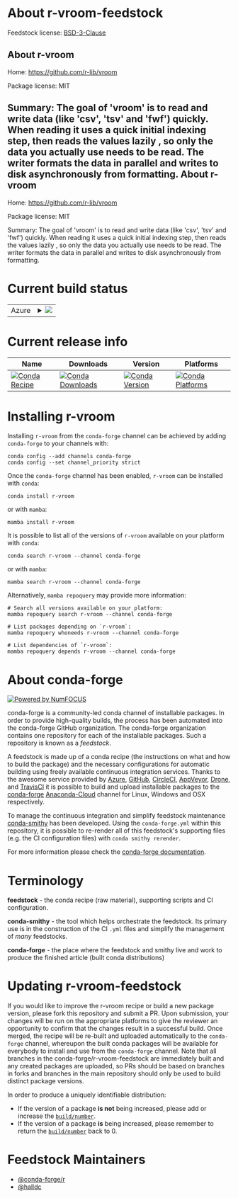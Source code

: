 About r-vroom-feedstock
=======================

Feedstock license: [BSD-3-Clause](https://github.com/conda-forge/r-vroom-feedstock/blob/main/LICENSE.txt)

About r-vroom
-------------

Home: https://github.com/r-lib/vroom

Package license: MIT

Summary: The goal of 'vroom' is to read and write data (like 'csv', 'tsv' and 'fwf') quickly. When reading it uses a quick initial indexing step, then reads the values lazily , so only the data you actually use needs to be read.  The writer formats the data in parallel and writes to disk asynchronously from formatting.
About r-vroom
-------------

Home: https://github.com/r-lib/vroom

Package license: MIT

Summary: The goal of 'vroom' is to read and write data (like 'csv', 'tsv' and 'fwf') quickly. When reading it uses a quick initial indexing step, then reads the values lazily , so only the data you actually use needs to be read.  The writer formats the data in parallel and writes to disk asynchronously from formatting.

Current build status
====================


<table>
    
  <tr>
    <td>Azure</td>
    <td>
      <details>
        <summary>
          <a href="https://dev.azure.com/conda-forge/feedstock-builds/_build/latest?definitionId=6982&branchName=main">
            <img src="https://dev.azure.com/conda-forge/feedstock-builds/_apis/build/status/r-vroom-feedstock?branchName=main">
          </a>
        </summary>
        <table>
          <thead><tr><th>Variant</th><th>Status</th></tr></thead>
          <tbody><tr>
              <td>linux_64_r_base4.1</td>
              <td>
                <a href="https://dev.azure.com/conda-forge/feedstock-builds/_build/latest?definitionId=6982&branchName=main">
                  <img src="https://dev.azure.com/conda-forge/feedstock-builds/_apis/build/status/r-vroom-feedstock?branchName=main&jobName=linux&configuration=linux%20linux_64_r_base4.1" alt="variant">
                </a>
              </td>
            </tr><tr>
              <td>linux_64_r_base4.2</td>
              <td>
                <a href="https://dev.azure.com/conda-forge/feedstock-builds/_build/latest?definitionId=6982&branchName=main">
                  <img src="https://dev.azure.com/conda-forge/feedstock-builds/_apis/build/status/r-vroom-feedstock?branchName=main&jobName=linux&configuration=linux%20linux_64_r_base4.2" alt="variant">
                </a>
              </td>
            </tr><tr>
              <td>linux_aarch64_r_base4.1</td>
              <td>
                <a href="https://dev.azure.com/conda-forge/feedstock-builds/_build/latest?definitionId=6982&branchName=main">
                  <img src="https://dev.azure.com/conda-forge/feedstock-builds/_apis/build/status/r-vroom-feedstock?branchName=main&jobName=linux&configuration=linux%20linux_aarch64_r_base4.1" alt="variant">
                </a>
              </td>
            </tr><tr>
              <td>linux_aarch64_r_base4.2</td>
              <td>
                <a href="https://dev.azure.com/conda-forge/feedstock-builds/_build/latest?definitionId=6982&branchName=main">
                  <img src="https://dev.azure.com/conda-forge/feedstock-builds/_apis/build/status/r-vroom-feedstock?branchName=main&jobName=linux&configuration=linux%20linux_aarch64_r_base4.2" alt="variant">
                </a>
              </td>
            </tr><tr>
              <td>linux_ppc64le_r_base4.1</td>
              <td>
                <a href="https://dev.azure.com/conda-forge/feedstock-builds/_build/latest?definitionId=6982&branchName=main">
                  <img src="https://dev.azure.com/conda-forge/feedstock-builds/_apis/build/status/r-vroom-feedstock?branchName=main&jobName=linux&configuration=linux%20linux_ppc64le_r_base4.1" alt="variant">
                </a>
              </td>
            </tr><tr>
              <td>linux_ppc64le_r_base4.2</td>
              <td>
                <a href="https://dev.azure.com/conda-forge/feedstock-builds/_build/latest?definitionId=6982&branchName=main">
                  <img src="https://dev.azure.com/conda-forge/feedstock-builds/_apis/build/status/r-vroom-feedstock?branchName=main&jobName=linux&configuration=linux%20linux_ppc64le_r_base4.2" alt="variant">
                </a>
              </td>
            </tr><tr>
              <td>osx_64_r_base4.1</td>
              <td>
                <a href="https://dev.azure.com/conda-forge/feedstock-builds/_build/latest?definitionId=6982&branchName=main">
                  <img src="https://dev.azure.com/conda-forge/feedstock-builds/_apis/build/status/r-vroom-feedstock?branchName=main&jobName=osx&configuration=osx%20osx_64_r_base4.1" alt="variant">
                </a>
              </td>
            </tr><tr>
              <td>osx_64_r_base4.2</td>
              <td>
                <a href="https://dev.azure.com/conda-forge/feedstock-builds/_build/latest?definitionId=6982&branchName=main">
                  <img src="https://dev.azure.com/conda-forge/feedstock-builds/_apis/build/status/r-vroom-feedstock?branchName=main&jobName=osx&configuration=osx%20osx_64_r_base4.2" alt="variant">
                </a>
              </td>
            </tr><tr>
              <td>osx_arm64_r_base4.1</td>
              <td>
                <a href="https://dev.azure.com/conda-forge/feedstock-builds/_build/latest?definitionId=6982&branchName=main">
                  <img src="https://dev.azure.com/conda-forge/feedstock-builds/_apis/build/status/r-vroom-feedstock?branchName=main&jobName=osx&configuration=osx%20osx_arm64_r_base4.1" alt="variant">
                </a>
              </td>
            </tr><tr>
              <td>osx_arm64_r_base4.2</td>
              <td>
                <a href="https://dev.azure.com/conda-forge/feedstock-builds/_build/latest?definitionId=6982&branchName=main">
                  <img src="https://dev.azure.com/conda-forge/feedstock-builds/_apis/build/status/r-vroom-feedstock?branchName=main&jobName=osx&configuration=osx%20osx_arm64_r_base4.2" alt="variant">
                </a>
              </td>
            </tr><tr>
              <td>win_64</td>
              <td>
                <a href="https://dev.azure.com/conda-forge/feedstock-builds/_build/latest?definitionId=6982&branchName=main">
                  <img src="https://dev.azure.com/conda-forge/feedstock-builds/_apis/build/status/r-vroom-feedstock?branchName=main&jobName=win&configuration=win%20win_64_" alt="variant">
                </a>
              </td>
            </tr>
          </tbody>
        </table>
      </details>
    </td>
  </tr>
</table>

Current release info
====================

| Name | Downloads | Version | Platforms |
| --- | --- | --- | --- |
| [![Conda Recipe](https://img.shields.io/badge/recipe-r--vroom-green.svg)](https://anaconda.org/conda-forge/r-vroom) | [![Conda Downloads](https://img.shields.io/conda/dn/conda-forge/r-vroom.svg)](https://anaconda.org/conda-forge/r-vroom) | [![Conda Version](https://img.shields.io/conda/vn/conda-forge/r-vroom.svg)](https://anaconda.org/conda-forge/r-vroom) | [![Conda Platforms](https://img.shields.io/conda/pn/conda-forge/r-vroom.svg)](https://anaconda.org/conda-forge/r-vroom) |

Installing r-vroom
==================

Installing `r-vroom` from the `conda-forge` channel can be achieved by adding `conda-forge` to your channels with:

```
conda config --add channels conda-forge
conda config --set channel_priority strict
```

Once the `conda-forge` channel has been enabled, `r-vroom` can be installed with `conda`:

```
conda install r-vroom
```

or with `mamba`:

```
mamba install r-vroom
```

It is possible to list all of the versions of `r-vroom` available on your platform with `conda`:

```
conda search r-vroom --channel conda-forge
```

or with `mamba`:

```
mamba search r-vroom --channel conda-forge
```

Alternatively, `mamba repoquery` may provide more information:

```
# Search all versions available on your platform:
mamba repoquery search r-vroom --channel conda-forge

# List packages depending on `r-vroom`:
mamba repoquery whoneeds r-vroom --channel conda-forge

# List dependencies of `r-vroom`:
mamba repoquery depends r-vroom --channel conda-forge
```


About conda-forge
=================

[![Powered by
NumFOCUS](https://img.shields.io/badge/powered%20by-NumFOCUS-orange.svg?style=flat&colorA=E1523D&colorB=007D8A)](https://numfocus.org)

conda-forge is a community-led conda channel of installable packages.
In order to provide high-quality builds, the process has been automated into the
conda-forge GitHub organization. The conda-forge organization contains one repository
for each of the installable packages. Such a repository is known as a *feedstock*.

A feedstock is made up of a conda recipe (the instructions on what and how to build
the package) and the necessary configurations for automatic building using freely
available continuous integration services. Thanks to the awesome service provided by
[Azure](https://azure.microsoft.com/en-us/services/devops/), [GitHub](https://github.com/),
[CircleCI](https://circleci.com/), [AppVeyor](https://www.appveyor.com/),
[Drone](https://cloud.drone.io/welcome), and [TravisCI](https://travis-ci.com/)
it is possible to build and upload installable packages to the
[conda-forge](https://anaconda.org/conda-forge) [Anaconda-Cloud](https://anaconda.org/)
channel for Linux, Windows and OSX respectively.

To manage the continuous integration and simplify feedstock maintenance
[conda-smithy](https://github.com/conda-forge/conda-smithy) has been developed.
Using the ``conda-forge.yml`` within this repository, it is possible to re-render all of
this feedstock's supporting files (e.g. the CI configuration files) with ``conda smithy rerender``.

For more information please check the [conda-forge documentation](https://conda-forge.org/docs/).

Terminology
===========

**feedstock** - the conda recipe (raw material), supporting scripts and CI configuration.

**conda-smithy** - the tool which helps orchestrate the feedstock.
                   Its primary use is in the construction of the CI ``.yml`` files
                   and simplify the management of *many* feedstocks.

**conda-forge** - the place where the feedstock and smithy live and work to
                  produce the finished article (built conda distributions)


Updating r-vroom-feedstock
==========================

If you would like to improve the r-vroom recipe or build a new
package version, please fork this repository and submit a PR. Upon submission,
your changes will be run on the appropriate platforms to give the reviewer an
opportunity to confirm that the changes result in a successful build. Once
merged, the recipe will be re-built and uploaded automatically to the
`conda-forge` channel, whereupon the built conda packages will be available for
everybody to install and use from the `conda-forge` channel.
Note that all branches in the conda-forge/r-vroom-feedstock are
immediately built and any created packages are uploaded, so PRs should be based
on branches in forks and branches in the main repository should only be used to
build distinct package versions.

In order to produce a uniquely identifiable distribution:
 * If the version of a package **is not** being increased, please add or increase
   the [``build/number``](https://docs.conda.io/projects/conda-build/en/latest/resources/define-metadata.html#build-number-and-string).
 * If the version of a package **is** being increased, please remember to return
   the [``build/number``](https://docs.conda.io/projects/conda-build/en/latest/resources/define-metadata.html#build-number-and-string)
   back to 0.

Feedstock Maintainers
=====================

* [@conda-forge/r](https://github.com/conda-forge/r/)
* [@halldc](https://github.com/halldc/)

